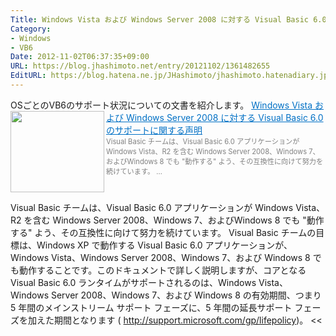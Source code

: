 ```yaml
---
Title: Windows Vista および Windows Server 2008 に対する Visual Basic 6.0 のサポートに関する声明
Category:
- Windows
- VB6
Date: 2012-11-02T06:37:35+09:00
URL: https://blog.jhashimoto.net/entry/20121102/1361482655
EditURL: https://blog.hatena.ne.jp/JHashimoto/jhashimoto.hatenadiary.jp/atom/entry/12921228815717255603
---
```


OSごとのVB6のサポート状況についての文書を紹介します。
<a href="http://msdn.microsoft.com/ja-jp/vbrun/ms788708%28en-us%29.aspx" target="_blank"><img class="alignleft" align="left" border="0" src="http://capture.heartrails.com/150x130/shadow?http://msdn.microsoft.com/ja-jp/vbrun/ms788708%28en-us%29.aspx" alt="" width="150" height="130" /></a><a style="color:#0070C5;" href="http://msdn.microsoft.com/ja-jp/vbrun/ms788708%28en-us%29.aspx" target="_blank">Windows Vista および Windows Server 2008 に対する Visual Basic 6.0 のサポートに関する声明</a><a href="http://b.hatena.ne.jp/entry/http://msdn.microsoft.com/ja-jp/vbrun/ms788708%28en-us%29.aspx" target="_blank"><img border="0" src="http://b.hatena.ne.jp/entry/image/http://msdn.microsoft.com/ja-jp/vbrun/ms788708%28en-us%29.aspx" alt="" /></a><br><span style="color: #808080;font-size: 80%;">Visual Basic チームは、Visual Basic 6.0 アプリケーションが Windows Vista、R2 を含む Windows Server 2008、Windows 7、およびWindows 8 でも "動作する" よう、その互換性に向けて努力を続けています。 ...</span><br style="clear:both;" />
>>
Visual Basic チームは、Visual Basic 6.0 アプリケーションが Windows Vista、R2 を含む Windows Server 2008、Windows 7、およびWindows 8 でも "動作する" よう、その互換性に向けて努力を続けています。
Visual Basic チームの目標は、Windows XP で動作する Visual Basic 6.0 アプリケーションが、Windows Vista、Windows Server 2008、Windows 7、および Windows 8 でも動作することです。このドキュメントで詳しく説明しますが、コアとなる Visual Basic 6.0 ランタイムがサポートされるのは、Windows Vista、Windows Server 2008、Windows 7、および Windows 8 の有効期間、つまり 5 年間のメインストリーム サポート フェーズに、5 年間の延長サポート フェーズを加えた期間となります ( http://support.microsoft.com/gp/lifepolicy)。
<<
